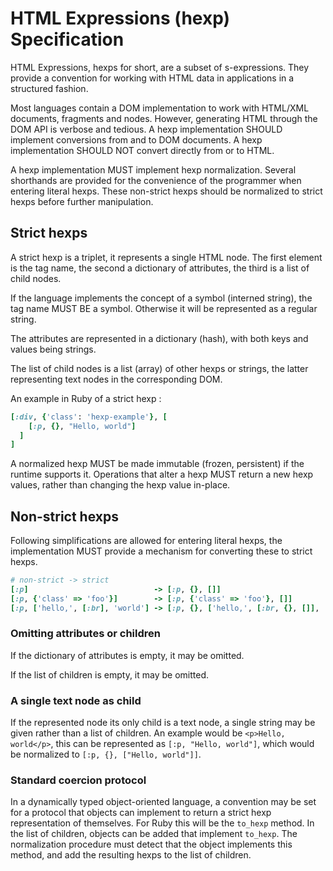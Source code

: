 # HTML Expressions (hexp) Specification

HTML Expressions, hexps for short, are a subset of s-expressions. They provide a convention for working with HTML data in applications in a structured fashion.

Most languages contain a DOM implementation to work with HTML/XML documents, fragments and nodes. However, generating HTML through the DOM API is verbose and tedious. A hexp implementation SHOULD implement conversions from and to DOM documents. A hexp implementation SHOULD NOT convert directly from or to HTML.

A hexp implementation MUST implement hexp normalization. Several shorthands are provided for the convenience of the programmer when entering literal hexps. These non-strict hexps should be normalized to strict hexps before further manipulation.

## Strict hexps

A strict hexp is a triplet, it represents a single HTML node. The first element is the tag name, the second a dictionary of attributes, the third is a list of child nodes.

If the language implements the concept of a symbol (interned string), the tag name MUST BE a symbol. Otherwise it will be represented as a regular string.

The attributes are represented in a dictionary (hash), with both keys and values being strings.

The list of child nodes is a list (array) of other hexps or strings, the latter representing text nodes in the corresponding DOM.

An example in Ruby of a strict hexp :

````ruby
[:div, {'class': 'hexp-example'}, [
    [:p, {}, "Hello, world"]
  ]
]
````

A normalized hexp MUST be made immutable (frozen, persistent) if the runtime supports it. Operations that alter a hexp MUST return a new hexp values, rather than changing the hexp value in-place.

## Non-strict hexps

Following simplifications are allowed for entering literal hexps, the implementation MUST provide a mechanism for converting these to strict hexps.

````ruby
# non-strict -> strict
[:p]                            -> [:p, {}, []]
[:p, {'class' => 'foo'}]        -> [:p, {'class' => 'foo'}, []]
[:p, ['hello,', [:br], 'world'] -> [:p, {}, ['hello,', [:br, {}, []], 'world']
````

### Omitting attributes or children

If the dictionary of attributes is empty, it may be omitted.

If the list of children is empty, it may be omitted.

### A single text node as child

If the represented node its only child is a text node, a single string may be given rather than a list of children. An example would be `<p>Hello, world</p>`, this can be represented as `[:p, "Hello, world"]`, which would be normalized to `[:p, {}, ["Hello, world"]]`.

### Standard coercion protocol

In a dynamically typed object-oriented language, a convention may be set for a protocol that objects can implement to return a strict hexp representation of themselves. For Ruby this will be the `to_hexp` method. In the list of children, objects can be added that implement `to_hexp`. The normalization procedure must detect that the object implements this method, and add the resulting hexps to the list of children.